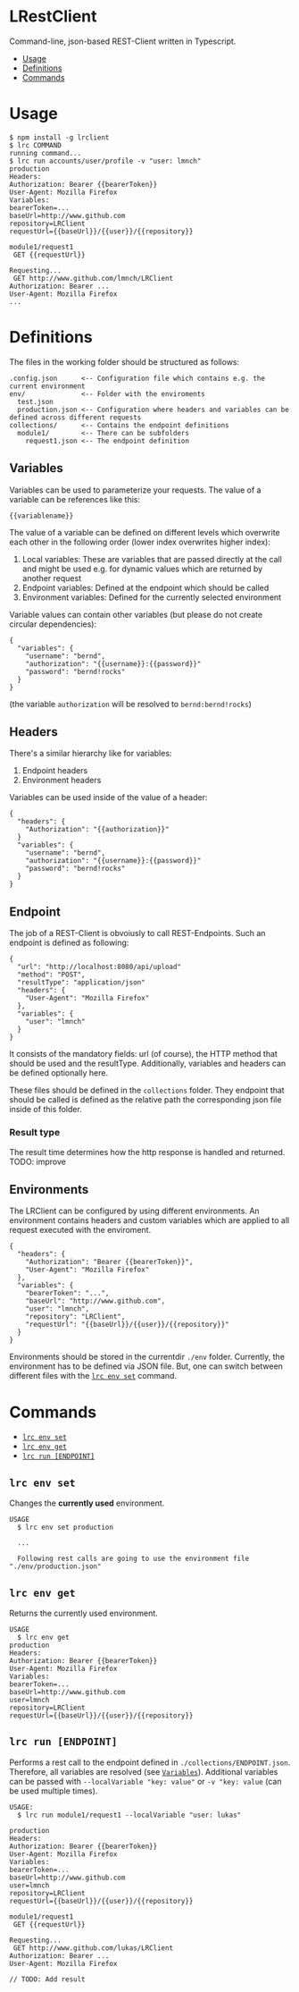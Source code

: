 LRestClient
=================

Command-line, json-based REST-Client written in Typescript.

<!-- toc -->
* [Usage](#usage)
* [Definitions](#definitions)
* [Commands](#commands)
<!-- tocstop -->
# Usage
<!-- usage -->
```sh-session
$ npm install -g lrclient
$ lrc COMMAND
running command...
$ lrc run accounts/user/profile -v "user: lmnch"
production
Headers:
Authorization: Bearer {{bearerToken}}
User-Agent: Mozilla Firefox
Variables:
bearerToken=...
baseUrl=http://www.github.com
repository=LRClient
requestUrl={{baseUrl}}/{{user}}/{{repository}}

module1/request1
 GET {{requestUrl}}

Requesting...
 GET http://www.github.com/lmnch/LRClient
Authorization: Bearer ...
User-Agent: Mozilla Firefox
...
```

# Definitions

The files in the working folder should be structured as follows:
```
.config.json      <-- Configuration file which contains e.g. the current environment
env/              <-- Folder with the enviroments
  test.json
  production.json <-- Configuration where headers and variables can be defined across different requests 
collections/      <-- Contains the endpoint definitions
  module1/        <-- There can be subfolders
    request1.json <-- The endpoint definition
```

## Variables
Variables can be used to parameterize your requests.
The value of a variable can be references like this:
```
{{variablename}}
```
The value of a variable can be defined on different levels which overwrite each other in the following order (lower index overwrites higher index):
1. Local variables: These are variables that are passed directly at the call and might be used e.g. for dynamic values which are returned by another request
2. Endpoint variables: Defined at the endpoint which should be called
3. Environment variables: Defined for the currently selected environment 

Variable values can contain other variables (but please do not create circular dependencies):
```
{
  "variables": {
    "username": "bernd",
    "authorization": "{{username}}:{{password}}"
    "password": "bernd!rocks"
  }
}
```
(the variable `authorization` will be resolved to `bernd:bernd!rocks`)

## Headers
There's a similar hierarchy like for variables:
1. Endpoint headers
2. Environment headers

Variables can be used inside of the value of a header:
```
{
  "headers": {
    "Authorization": "{{authorization}}"
  }
  "variables": {
    "username": "bernd",
    "authorization": "{{username}}:{{password}}"
    "password": "bernd!rocks"
  }
}
```


## Endpoint

The job of a REST-Client is obvoiusly to call REST-Endpoints.
Such an endpoint is defined as following:

```
{
  "url": "http://localhost:8080/api/upload"
  "method": "POST",
  "resultType": "application/json"
  "headers": {
    "User-Agent": "Mozilla Firefox"
  },
  "variables": {
    "user": "lmnch"
  }
}
```

It consists of the mandatory fields: url (of course), the HTTP method that should be used and the resultType.
Additionally, variables and headers can be defined optionally here.


These files should be defined in the `collections` folder.
They endpoint that should be called is defined as the relative path the corresponding json file inside of this folder.

### Result type

The result time determines how the http response is handled and returned.
TODO: improve

## Environments

The LRClient can be configured by using different environments.
An environment contains headers and custom variables which are applied to all request executed with the enviroment.

```
{
  "headers": {
    "Authorization": "Bearer {{bearerToken}}",
    "User-Agent": "Mozilla Firefox"
  },
  "variables": {
    "bearerToken": "...",
    "baseUrl": "http://www.github.com",
    "user": "lmnch",
    "repository": "LRClient",
    "requestUrl": "{{baseUrl}}/{{user}}/{{repository}}"
  }
}
```

Environments should be stored in the currentdir `./env` folder.
Currently, the environment has to be defined via JSON file.
But, one can switch between different files with the [`lrc env set`](#lrc-env-set) command.

<!-- usagestop -->
# Commands
<!-- commands -->
* [`lrc env set`](#lrc-env-set)
* [`lrc env get`](#lrc-env-set)
* [`lrc run [ENDPOINT]`](#lrc-run-endpoint)

## `lrc env set`

Changes the **currently used** environment.

```
USAGE
  $ lrc env set production

  ...

  Following rest calls are going to use the environment file "./env/production.json"
```

## `lrc env get`

Returns the currently used environment.

```
USAGE
  $ lrc env get
production
Headers:
Authorization: Bearer {{bearerToken}}
User-Agent: Mozilla Firefox
Variables:
bearerToken=...
baseUrl=http://www.github.com
user=lmnch
repository=LRClient
requestUrl={{baseUrl}}/{{user}}/{{repository}}
```

## `lrc run [ENDPOINT]`

Performs a rest call to the endpoint defined in `./collections/ENDPOINT.json`.
Therefore, all variables are resolved (see [`Variables`](#variables)).
Additional variables can be passed with `--localVariable "key: value"` or `-v "key: value` (can be used multiple times).

```
USAGE:
  $ lrc run module1/request1 --localVariable "user: lukas"

production
Headers:
Authorization: Bearer {{bearerToken}}
User-Agent: Mozilla Firefox
Variables:
bearerToken=...
baseUrl=http://www.github.com
user=lmnch
repository=LRClient
requestUrl={{baseUrl}}/{{user}}/{{repository}}

module1/request1
 GET {{requestUrl}}

Requesting...
 GET http://www.github.com/lukas/LRClient
Authorization: Bearer ...
User-Agent: Mozilla Firefox

// TODO: Add result
```


<!-- commandsstop -->

